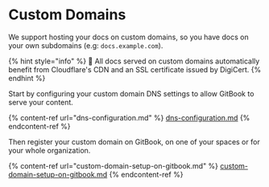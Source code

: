 # Custom Domains

We support hosting your docs on custom domains, so you have docs on your own subdomains (e.g: `docs.example.com`).

{% hint style="info" %}
🔐 All docs served on custom domains automatically benefit from Cloudflare's CDN and an SSL certificate issued by DigiCert.
{% endhint %}

Start by configuring your custom domain DNS settings to allow GitBook to serve your content.

{% content-ref url="dns-configuration.md" %}
[dns-configuration.md](dns-configuration.md)
{% endcontent-ref %}

Then register your custom domain on GitBook, on one of your spaces or for your whole organization.

{% content-ref url="custom-domain-setup-on-gitbook.md" %}
[custom-domain-setup-on-gitbook.md](custom-domain-setup-on-gitbook.md)
{% endcontent-ref %}
